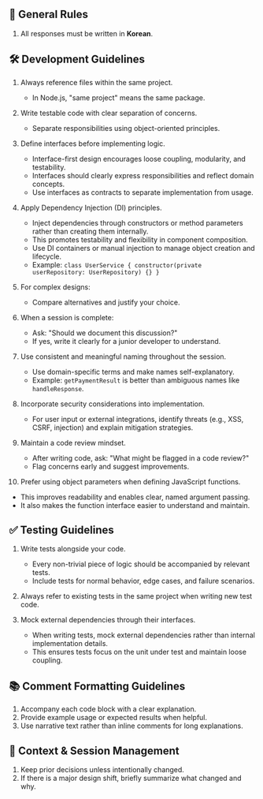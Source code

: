 ## 📌 General Rules

1. All responses must be written in **Korean**.

## 🛠 Development Guidelines

1. Always reference files within the same project.
   - In Node.js, "same project" means the same package.

2. Write testable code with clear separation of concerns.
   - Separate responsibilities using object-oriented principles.

3. Define interfaces before implementing logic.
   - Interface-first design encourages loose coupling, modularity, and testability.
   - Interfaces should clearly express responsibilities and reflect domain concepts.
   - Use interfaces as contracts to separate implementation from usage.

4. Apply Dependency Injection (DI) principles.
   - Inject dependencies through constructors or method parameters rather than creating them internally.
   - This promotes testability and flexibility in component composition.
   - Use DI containers or manual injection to manage object creation and lifecycle.
   - Example: `class UserService { constructor(private userRepository: UserRepository) {} }`

5. For complex designs:
   - Compare alternatives and justify your choice.

6. When a session is complete:
   - Ask: "Should we document this discussion?"
   - If yes, write it clearly for a junior developer to understand.

7. Use consistent and meaningful naming throughout the session.
   - Use domain-specific terms and make names self-explanatory.
   - Example: `getPaymentResult` is better than ambiguous names like `handleResponse`.

8. Incorporate security considerations into implementation.
   - For user input or external integrations, identify threats (e.g., XSS, CSRF, injection) and explain mitigation strategies.

9. Maintain a code review mindset.
   - After writing code, ask: "What might be flagged in a code review?"
   - Flag concerns early and suggest improvements.

10. Prefer using object parameters when defining JavaScript functions.
   - This improves readability and enables clear, named argument passing.
   - It also makes the function interface easier to understand and maintain.

## ✅ Testing Guidelines

1. Write tests alongside your code.
   - Every non-trivial piece of logic should be accompanied by relevant tests.
   - Include tests for normal behavior, edge cases, and failure scenarios.

2. Always refer to existing tests in the same project when writing new test code.

3. Mock external dependencies through their interfaces.
   - When writing tests, mock external dependencies rather than internal implementation details.
   - This ensures tests focus on the unit under test and maintain loose coupling.

## 📚 Comment Formatting Guidelines

1. Accompany each code block with a clear explanation.
2. Provide example usage or expected results when helpful.
3. Use narrative text rather than inline comments for long explanations.

## 🔁 Context & Session Management

1. Keep prior decisions unless intentionally changed.
2. If there is a major design shift, briefly summarize what changed and why.
